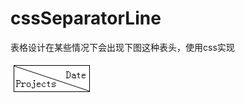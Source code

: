 cssSeparatorLine
================

表格设计在某些情况下会出现下图这种表头，使用css实现

![demo](https://raw.githubusercontent.com/juneyang/cssSeparatorLine/master/cssSeprateLine.png)
